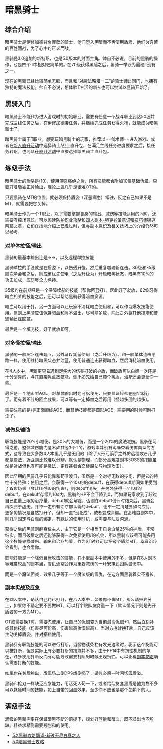 # 暗黑骑士
<FloatTOC />

## 综合介绍

暗黑骑士是伊修加德背负罪孽的骑士，他们堕入黑暗而不再使用盾牌，他们为穷苦的百姓而战，为了心中的正义而战。

黑骑是3.0追加的新特职，也是5.0版本的封面主角。帅自不必说，目前的黑骑的操作，也是四个T中相对较简单的。在70级获得<Action name="至黑之夜">黑盾</Action>之后，黑骑一举跃为最硬T没有之一。

现在的黑骑已经比较简单无脑，而且和“对魔法略知一二”的骑士师出同门，也拥有独特的魔法技能。帅自不必说，想体验T生活的新人也可以尝试以黑骑开始了。

## 黑骑入门

暗黑骑士不能作为进入游戏时的初始职业，需要有任意一个战斗职业到达50级并完成主线任务<quest type="main" name="希望的灯火" />之后，在伊修加德接任务<quest type="plus" name="暗黑骑士的传言" />，并继续完成任务<quest type="plus" name="来自深渊" />获得火枪，就能成为暗黑骑士了。

暗黑骑士属于T职业，想要玩暗黑骑士的玩家，推荐以==剑术师==进入游戏，或者在[新人直升活动](/before/pay.htm#萌新招待领多重福利)中选择骑士/战士直升包，在满足主线任务进度要求之后，接任务<quest type="plus" name="来自深渊" />转职。也可以在[直升活动](/before/pay.htm#萌新招待领多重福利)中直接选择暗黑骑士直升包。

## 练级手法

暗黑骑士的盾姿是<Action name="深恶痛绝" />(10)，使用深恶痛绝之后，所有技能都会附加10倍基础仇恨。只要开着盾姿正常输出，理论上说几乎是很难OT的。

只要黑骑在MT的位置，就必须保持盾姿（深恶痛绝）常驻，反之自己如果不是MT，就需要把它关掉。

暗黑骑士作为一个T职业，除了需要掌握自身的输出、减伤等技能运用的同时，还需要有控场意识。可以阅读[防护职业攻略](https://bbs.nga.cn/read.php?tid=12512061)和[四人副本-坦克必备意识和技巧集锦](https://bbs.nga.cn/read.php?tid=15417017)这两篇文章，它们在技能介绍上已经过时，但与副本意识及相关技巧上的介绍仍然可以参考。


### 对单体拉怪/输出

黑骑的最基本输出连是<Action name="重斩" />→<Action name="吸收斩" />→<Action name="噬魂斩" />，以及远程单拉技能<Action name="伤残" />

黑骑单拉的手法就是在盾姿下，以伤残开怪，然后重复噬魂斩连击。30级和35级顺次学会<Action name="暗黑波动" />和<Action name="暗黑锋" />之后，则应该优先使用<Action name="暗黑锋" />（之后升级为<Action name="暗影锋" />）开启暗黑状态，暗黑有10%的攻击加成，应该尽全力保持。

35级的<Action name="嗜血" />在前期只是一个保障续航的技能（帮你回蓝打<Action name="暗影锋" />），因此好了就放，62级习得暗血相关的技能之后，<Action name="嗜血" />还可以帮助黑骑获得暗血资源。

暗血可以用于打<Action name="血溅" />，另一方面<Action name="血乱" />可以让玩家不消耗暗血使用<Action name="血溅" />和<Action name="寂灭" />，可以作为爆发技能使用。原则上黑骑应该保持暗血和蓝不溢出，尽可能多放<Action name="血溅" />，除此之外靠其他技能和普通输出连回蓝。

最后<Action name="精雕怒斩" />是一个填充技，好了就放即可。

### 对多怪拉怪/输出

黑骑的一般AOE连击是<Action name="释放" />→<Action name="刚魂" />，另外可以耗蓝使用<Action name="暗黑波动" />（之后升级为<Action name="暗影波动" />）。和一般单体连击思路一样，使用<Action name="暗影波动" />维持暗黑状态并泄蓝，使用普通连击获得暗血，然后消耗暗血使用<Action name="寂灭" />。

在4人本中，黑骑更容易遇到足够大的伤害打破<Action name="至黑之夜" />的护盾，而破盾可以白嫖一次<Action name="暗影波动" />还是十分划算的，与其直接耗蓝放技能，倒不如先给自己套个黑盾，治疗还会更爱你一些。

最后<Action name="腐秽大地" />是一个地面型AOE，对单体输出时也可以使用，只要保证怪都在圈里就行了。而<Action name="吸血深渊" />有着不错的回血效果，可以等有一定掉血之后再用（怪越多回的越多）。

需要注意的是<Action name="暗黑波动" />/<Action name="暗影波动" />是正面直线AOE，而其他技能都是圆形AOE，需要用的时候可别打歪了。

### 减伤及辅助

职能技能<Action name="铁壁" />是20%小减伤，<Action name="暗影墙" />是30%的大减伤，而<Action name="弃明投暗" />是一个20%的魔法减伤。黑骑在习得<Action name="至黑之夜" />之前，整体减伤能力是不如其他3个T的，游戏中并没有明确查看伤害类型的方式，这导致<Action name="弃明投暗" />在大多数4人本里几乎是无用的（除了人形弓箭手之外的远程攻击几乎都是魔法，近战则比较难以分辨，默认是物理，而部分高难度副本BOSS的技能虽然是近战但也有可能是魔法，更有甚者会交替魔法与物理攻击）。

因此早期的黑骑几乎只能靠<Action name="铁壁" />和<Action name="暗影墙" />苟活渡日，<Action name="行尸走肉" />虽然是一个对标无敌的技能，但是它的特性十分特殊：使用<Action name="行尸走肉" />之后，会获得一个10s的<Status :id="810" name="行尸走肉" />的debuff，在获得debuff期间如果受到了致命伤害（会让HP归0的伤害），则<Status :id="810" name="行尸走肉" />debuff消失，并另外获得一个10s的<Status :id="811" name="死而不僵" />debuff，在<Status :id="811" name="死而不僵" />debuff存续的10s内，黑骑的HP不会下降到0，而如果玩家收到了超过自己血量上限的治疗量，<Status :id="811" name="死而不僵" />debuff就会解除，否则在debuff倒计时结束后，黑骑会再次归于虚无。并不一定所有治疗都认得<Status :id="810" name="行尸走肉" />的debuff，也不一定清楚要如何应对，更多的情况是虽然打开了<Status :id="810" name="行尸走肉" />，但却一直“没死成”，或者<Status :id="811" name="死而不僵" />变成真僵。在高难度副本中，<Status :id="810" name="行尸走肉" />则几乎固定与白魔的<Action name="天赐祝福" />绑定，有默认的使用时机，或需要与队友沟通。

获得<Action name="至黑之夜" />之后的黑骑则翻身做主人，由于它是一个相当于自身血量25%的护盾，非常结实，而且破盾之后还能够获得一次免费使用<Action name="暗影锋" />/<Action name="暗影波动" />的机会，所以黑骑应该尽可能多用这个技能来挣减伤、输出和治疗的爱，作为ST时也可以把这个盾给MT，毕竟治疗会看到，也会爱你。

职能技能<Action name="雪仇" />是一个降低目标攻击的技能，在小型副本中使用的不多，但是在8人副本等难度较高的副本里，雪仇通常会作为重要减伤的一环安排到团队减伤中。

而<Action name="暗黑布道" />是一个魔法团减，效果几乎等于一个魔法版的雪仇，在这方面黑骑着实不擅长。

### 副本实战及应急

在四人本中，确认自己的<Action name="深恶痛绝" />已打开，在八人本中，如果你不做MT，那么请把它关上，如果你不确定要不要做MT，可以打字跟队友商量一下（默认情况下则是先开盾姿的一方为MT）。

OT或需要换T时，需要先使用<Action name="挑衅" />，让自己的仇恨变为当前最高仇恨+1，然后立刻补<Action name="伤残" />或其他技能（伤害尽可能高，伤害越高仇恨越高）。当对方挑衅换T后，自己应该主动关掉盾姿，并对搭档使用<Action name="退避" />。

黑骑只有职能技能的<Action name="插言" />可以进行打断，当怪物读条栏有发光边缘时，表示这个技能可以被打断，但是实际上有必要打断的技能并不多，由于FF14中有抗性机制的存在，过多使用打断反而有可能导致需要打断的时候出现抗性。可以查看[副本攻略](/advanced/dungeonGuide.md)确认需要打断的技能。

如果你在关盾输出，发现场上倒DPS或倒奶了，请务必第一时间切回盾姿。

黑骑和枪刃一样缺乏应急能力，用活死人苟一下，或者给队友套黑盾是他为数不多可以拖延时间的技能，加上<Action name="噬魂斩" />自带的回血效果，至少你不应该是那个先躺下的人。

## 满级手法

满级的黑骑需要在保证暗黑不断的前提下，规划好蓝量和暗血，既不溢出也不短缺。精益求精则需要规划<Action name="嗜血" />和<Action name="血乱" />的使用。

* [5.X黑骑攻略翻译-斩破无尽白昼之人](https://bbs.nga.cn/read.php?tid=17901690)
* [5.0暗黑骑士攻略](https://bbs.nga.cn/read.php?tid=17897309)
